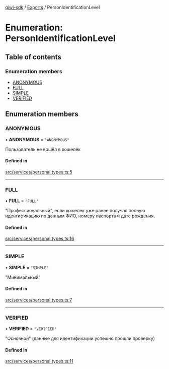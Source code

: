 [qiwi-sdk](../README.md) / [Exports](../modules.md) / PersonIdentificationLevel

# Enumeration: PersonIdentificationLevel

## Table of contents

### Enumeration members

- [ANONYMOUS](PersonIdentificationLevel.md#anonymous)
- [FULL](PersonIdentificationLevel.md#full)
- [SIMPLE](PersonIdentificationLevel.md#simple)
- [VERIFIED](PersonIdentificationLevel.md#verified)

## Enumeration members

### ANONYMOUS

• **ANONYMOUS** = `"ANONYMOUS"`

Пользователь не вошёл в кошелёк

#### Defined in

[src/services/personal.types.ts:5](https://github.com/AlexXanderGrib/node-qiwi-sdk/blob/c127ca6/src/services/personal.types.ts#L5)

___

### FULL

• **FULL** = `"FULL"`

"Профессиональный", если кошелек уже ранее получал полную
идентификацию по данным ФИО, номеру паспорта и дате рождения.

#### Defined in

[src/services/personal.types.ts:16](https://github.com/AlexXanderGrib/node-qiwi-sdk/blob/c127ca6/src/services/personal.types.ts#L16)

___

### SIMPLE

• **SIMPLE** = `"SIMPLE"`

"Минимальный"

#### Defined in

[src/services/personal.types.ts:7](https://github.com/AlexXanderGrib/node-qiwi-sdk/blob/c127ca6/src/services/personal.types.ts#L7)

___

### VERIFIED

• **VERIFIED** = `"VERIFIED"`

"Основной" (данные для идентификации успешно прошли проверку)

#### Defined in

[src/services/personal.types.ts:11](https://github.com/AlexXanderGrib/node-qiwi-sdk/blob/c127ca6/src/services/personal.types.ts#L11)
